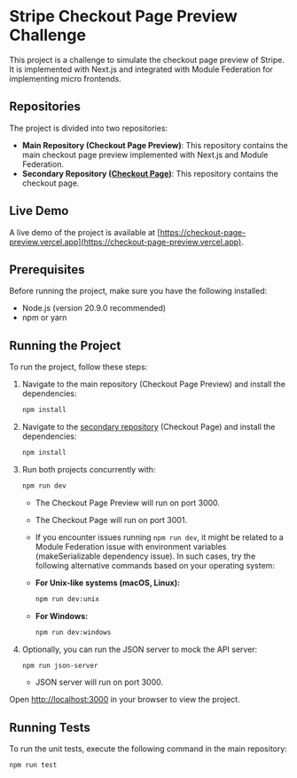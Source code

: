# Stripe Checkout Page Preview Challenge

This project is a challenge to simulate the checkout page preview of Stripe. It is implemented with Next.js and integrated with Module Federation for implementing micro frontends.

## Repositories

The project is divided into two repositories:
- **Main Repository (Checkout Page Preview)**: This repository contains the main checkout page preview implemented with Next.js and Module Federation.
- **Secondary Repository ([Checkout Page](https://github.com/manuponce1993/checkout-page))**: This repository contains the checkout page. 

## Live Demo

A live demo of the project is available at [https://checkout-page-preview.vercel.app](https://checkout-page-preview.vercel.app).

## Prerequisites

Before running the project, make sure you have the following installed:
- Node.js (version 20.9.0 recommended)
- npm or yarn

## Running the Project

To run the project, follow these steps:

1. Navigate to the main repository (Checkout Page Preview) and install the dependencies:

    ```bash
    npm install
    ```

2. Navigate to the [secondary repository](https://github.com/manuponce1993/checkout-page) (Checkout Page) and install the dependencies:

    ```bash
    npm install
    ```

3. Run both projects concurrently with:

    ```bash
    npm run dev
    ```

    - The Checkout Page Preview will run on port 3000.
    - The Checkout Page will run on port 3001.
    - If you encounter issues running `npm run dev`, it might be related to a Module Federation issue with environment variables (makeSerializable dependency issue). In such cases, try the following alternative commands based on your operating system:

    - **For Unix-like systems (macOS, Linux):**
      ```bash
      npm run dev:unix
      ```

    - **For Windows:**
      ```bash
      npm run dev:windows
      ```

4. Optionally, you can run the JSON server to mock the API server:

    ```bash
    npm run json-server
    ```

    - JSON server will run on port 3000.

Open [http://localhost:3000](http://localhost:3000) in your browser to view the project.

## Running Tests

To run the unit tests, execute the following command in the main repository:

```bash
npm run test
